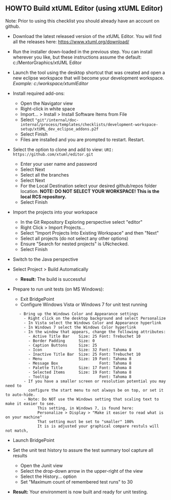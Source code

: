 HOWTO Build xtUML Editor (using xtUML Editor)
----------------------------------------------
Note: Prior to using this checklist you should already have an account
      on github.  
	  
- Download the latest released version of the xtUML Editor.  You will find all the releases here: https://www.xtuml.org/download/

- Run the installer down-loaded in the previous step.  You can install wherever you like, but these instructions assume the default: c:/MentorGraphics/xtUML Editor
   
- Launch the tool using the desktop shortcut that was created and open a new eclipse workspace that will become your development workspace.  _Example:  c:/workspace/xtumlEditor_ 
	  
- Install required add-ons:
  - Open the Navigator view
  - Right-click in white space
  - Import... > Install > Install Software Items from File
  - Select ```"git"/internal/doc-internal/process/templates/checklists/development-workspace-setup/xtUML_dev_eclipse_addons.p2f```
  - Select Finish
  - Files are installed and you are prompted to restart. Restart.
  	  
- Select the option to clone and add to view:  ```URI: https://github.com/xtuml/editor.git```
  - Enter your user name and password
  - Select Next
  - Select all the branches
  - Select Next
  - For the Local Destination select your desired github/repos folder location. __NOTE: DO NOT SELECT YOUR WORKSPACE!  This is the local RCS repository.__
  - Select Finish
  
- Import the projects into your workspace
  - In the Git Repository Exploring perspective select "editor"
  - Right Click > Import Projects...
  - Select "Import Projects Into Existing Workspace" and then "Next"
  - Select all projects (do not select any other options)
  - Ensure "Search for nested projects" is UNchecked.
  - Select Finish
   
- Switch to the Java perspective

- Select Project > Build Automatically
  - __Result:__ The build is successful

- Prepare to run unit tests (on MS Windows):
  - Exit BridgePoint
  - Configure Windows Vista or Windows 7 for unit test running

```
      - Bring up the Windows Color and Appearance settings
        - Right click on the desktop background and select Personalize
        - In Vista select the Windows Color and Appearance hyperlink
        - In Windows 7 select the Windows Color hyperlink
        - In the window that appears, change the following attributes:
          - Active Title Bar    Size: 25 Font: Trebuchet 10
          - Border Padding      Size: 0
          - Caption Buttons     Size: 25
          - Icon                Size: 32 Font: Tahoma 8
          - Inactive Title Bar  Size: 25 Font: Trebuchet 10
          - Menu                Size: 19 Font: Tahoma 8
          - Message Box                  Font: Tahoma 8
          - Palette Title       Size: 17 Font: Tahoma 8
          - Selected Items      Size: 19 Font: Tahoma 8
          - Tooltip                      Font: Tahoma 8
        - If you have a smaller screen or resolution potential you may need to
          configure the start menu to not always be on top, or set it to auto-hide.
        - Note: Do NOT use the Windows setting that scaling text to make it easier to see. 
              This setting, in Windows 7, is found here:
              Personalize > Display > "Make it easier to read what is on your machine"
              That setting must be set to "smaller" 100%
              It is is adjusted your graphical compare restuls will not match,
```

  - Launch BridgePoint

- Set the unit test history to assure the test summary tool capture all results
  - Open the Junit view
  - Select the drop-down arrow in the upper-right of the view
  - Select the History... option
  - Set "Maximum count of remembered test runs" to 30 
    
- __Result:__ Your environment is now built and ready for unit testing.

